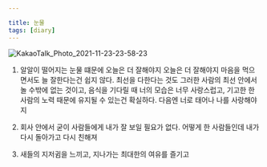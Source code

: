 ```yaml
---

title: 눈물
tags: [diary]
---
```

![KakaoTalk_Photo_2021-11-23-23-58-23](https://user-images.githubusercontent.com/50545088/143048398-8271c09e-5a15-4603-80bb-513469718860.jpeg)

1. 알알이 떨어지는 눈물 떄문에 오늘은 더 잘해야지 오늘은 더 잘해야지 마음을 먹으면서도 늘 잘한다는건 쉽지 않다. 최선을 다한다는 것도 그러한 사람의 최선 안에서 놀 수밖에 없는 것이고, 음식을 기다릴 때 너의 모습은 너무 사랑스럽고, 기고한 한 사람의 노력 때문에 유지될 수 있는건 확실하다. 다음엔 너로 태어나 나를 사랑해야지

2. 회사 안에서 굳이 사람들에게 내가 잘 보일 필요가 없다. 어떻게 한 사람들인데 내가 다시 돌아가고 다시 친해져

3. 새들의 지저귐을 느끼고, 지나가는 최대한의 여유를 즐기고 
